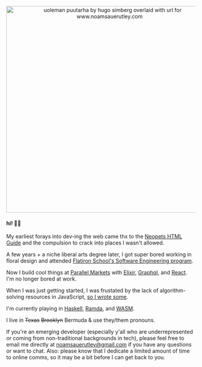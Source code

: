 
<p align="center">
  <a href="https://www.noamsauerutley.com/"><img width="550" alt="uoleman puutarha by hugo simberg overlaid with url for www.noamsauerutley.com" src="https://user-images.githubusercontent.com/17517253/114214423-aa585280-993a-11eb-985a-48c86a9d9dd0.png"></a>
</p>
  
#### hi! 👋🏻
My earliest forays into dev-ing the web came thx to the [Neopets HTML Guide](http://www.neopets.com/help/html1.phtml) and the compulsion to crack into places I wasn't allowed. 

A few years + a niche liberal arts degree later, I got super bored working in floral design and attended [Flatiron School's Software Engineering program](https://flatironschool.com/career-courses/coding-bootcamp). 

Now I build cool things at [Parallel Markets](https://parallelmarkets.com/) with [Elixir](https://elixir-lang.org), [Graphql](https://graphql.org/), and [React](https://reactjs.org/). I'm no longer bored at work.

When I was just getting started, I was frustated by the lack of algorithm-solving resources in JavaScript, [so I wrote some](https://medium.com/@noamsauerutley). 

I'm currently playing in [Haskell](https://www.haskell.org/), [Ramda](https://ramdajs.com/), and [WASM](https://webassembly.org/).

I live in ~~Texas~~ ~~Brooklyn~~ Bermuda & use they/them pronouns.

If you're an emerging developer (especially y'all who are underrepresented or coming from non-traditional backgrounds in tech), please feel free to email me directly at noamsauerutley@gmail.com if you have any questions or want to chat. Also: please know that I dedicate a limited amount of time to online comms, so it may be a bit before I can get back to you. 
